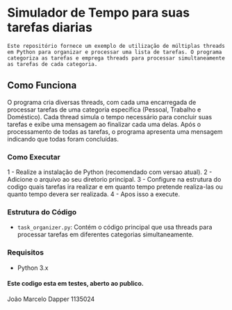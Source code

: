 # Simulador de Tempo para suas tarefas diarias
    Este repositório fornece um exemplo de utilização de múltiplas threads em Python para organizar e processar uma lista de tarefas. O programa categoriza as tarefas e emprega threads para processar simultaneamente as tarefas de cada categoria.

## Como Funciona
   O programa cria diversas threads, com cada uma encarregada de processar tarefas de uma categoria específica (Pessoal, Trabalho e Doméstico). Cada thread simula o tempo necessário para concluir suas tarefas e exibe uma mensagem ao finalizar cada uma delas. Após o processamento de todas as tarefas, o programa apresenta uma mensagem indicando que todas foram concluídas.

### Como Executar
1 - Realize a instalação de Python (recomendado com versao atual).
2 - Adicione o arquivo ao seu diretorio principal.
3 - Configure na estrutura do codigo quais tarefas ira realizar e em quanto tempo pretende realiza-las ou quanto tempo devera ser realizada.
4 - Apos isso a execute.

### Estrutura do Código
- `task_organizer.py`: Contém o código principal que usa threads para processar tarefas em diferentes categorias simultaneamente.

### Requisitos
- Python 3.x

#### Este codigo esta em testes, aberto ao publico.

João Marcelo Dapper
1135024